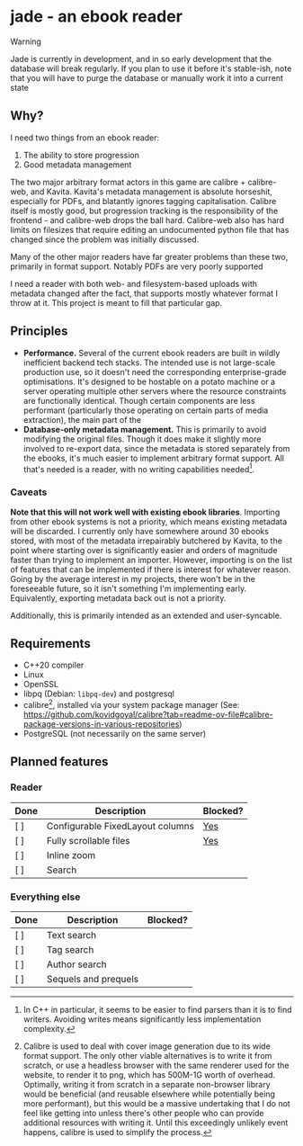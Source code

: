 # jade - an ebook reader

> [!WARNING]
>
> Jade is currently in development, and in so early development that the database will break regularly. If you plan to use it before it's stable-ish, note that you will have to purge the database or manually work it into a current state

## Why?

I need two things from an ebook reader:

1. The ability to store progression
2. Good metadata management 

The two major arbitrary format actors in this game are calibre + calibre-web, and Kavita. Kavita's metadata management is absolute horseshit, especially for PDFs, and blatantly ignores tagging capitalisation. Calibre itself is mostly good, but progression tracking is the responsibility of the frontend - and calibre-web drops the ball hard. Calibre-web also has hard limits on filesizes that require editing an undocumented python file that has changed since the problem was initially discussed. 

Many of the other major readers have far greater problems than these two, primarily in format support. Notably PDFs are very poorly supported 

I need a reader with both web- and filesystem-based uploads with metadata changed after the fact, that supports mostly whatever format I throw at it. This project is meant to fill that particular gap.

## Principles

* **Performance.** Several of the current ebook readers are built in wildly inefficient backend tech stacks. The intended use is not large-scale production use, so it doesn't need the corresponding enterprise-grade optimisations. It's designed to be hostable on a potato machine or a server operating multiple other servers where the resource constraints are functionally identical. Though certain components are less performant (particularly those operating on certain parts of media extraction), the main part of the 
* **Database-only metadata management.** This is primarily to avoid modifying the original files. Though it does make it slightly more involved to re-export data, since the metadata is stored separately from the ebooks, it's much easier to implement arbitrary format support. All that's needed is a reader, with no writing capabilities needed[^2].

### Caveats

**Note that this will not work well with existing ebook libraries**. Importing from other ebook systems is not a priority, which means existing metadata will be discarded. I currently only have somewhere around 30 ebooks stored, with most of the metadata irrepairably butchered by Kavita, to the point where starting over is significantly easier and orders of magnitude faster than trying to implement an importer. However, importing is on the list of features that can be implemented if there is interest for whatever reason. Going by the average interest in my projects, there won't be in the foreseeable future, so it isn't something I'm implementing early. Equivalently, exporting metadata back out is not a priority.

Additionally, this is primarily intended as an extended and user-syncable.

## Requirements
* C++20 compiler
* Linux
* OpenSSL
* libpq (Debian: `libpq-dev`) and postgresql
* calibre[^1], installed via your system package manager (See: https://github.com/kovidgoyal/calibre?tab=readme-ov-file#calibre-package-versions-in-various-repositories)
* PostgreSQL (not necessarily on the same server)


## Planned  features

### Reader

| Done | Description | Blocked? |
| ---- | ----------- | -------- |
| [ ] | Configurable FixedLayout columns | [Yes](https://github.com/johnfactotum/foliate-js/issues/66) |
| [ ] | Fully scrollable files | [Yes](https://github.com/johnfactotum/foliate-js/issues/66) |
| [ ] | Inline zoom | |
| [ ] | Search | | 


### Everything else

| Done | Description | Blocked? |
| --- | --- | --- |
| [ ] | Text search | |
| [ ] | Tag search | |
| [ ] | Author search | |
| [ ] | Sequels and prequels | |

[^1]: Calibre is used to deal with cover image generation due to its wide format support. The only other viable alternatives is to write it from scratch, or use a headless browser with the same renderer used for the website, to render it to png, which has 500M-1G worth of overhead. Optimally, writing it from scratch in a separate non-browser library would be beneficial (and reusable elsewhere while potentially being more performant), but this would be a massive undertaking that I do not feel like getting into unless there's other people who can provide additional resources with writing it. Until this exceedingly unlikely event happens, calibre is used to simplify the process.
[^2]: In C++ in particular, it seems to be easier to find parsers than it is to find writers. Avoiding writes means significantly less implementation complexity.
